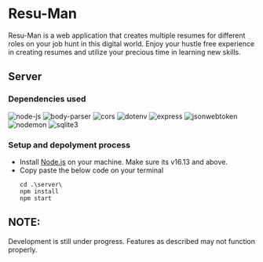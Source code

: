 # Resu-Man
Resu-Man is a web application that creates multiple resumes for different roles on your job hunt in this digital world. Enjoy your hustle free experience in creating resumes and utilize your precious time in learning new skills.
## Server
### Dependencies used
![node-js]
![body-parser]
![cors]
![dotenv]
![express]
![jsonwebtoken]
![nodemon]
![sqlite3]

### Setup and depolyment process
* Install [Node.js](https://nodejs.org/) on your machine. Make sure its v16.13 and above.
* Copy paste the below code on your terminal 
    ```console
    cd .\server\
    npm install
    npm start
    ```
## NOTE:
Development is still under progress. Features as described may not function properly.

[node-js]: https://img.shields.io/badge/NodeJS-v16.13.1-%237cc327

[body-parser]: https://img.shields.io/badge/BodyParser-v1.19.1-%23000

[cors]: https://img.shields.io/badge/CORS-v1.19.1-%23fff

[dotenv]: https://img.shields.io/badge/DotEnv-v2.8.5-%23e0ca3c

[express]: https://img.shields.io/badge/Express-v4.17.2-%23fff

[jsonwebtoken]: https://img.shields.io/badge/JsonWebToken-v8.5.1-%23d63aff

[nodemon]: https://img.shields.io/badge/Nodemon-v2.0.15-%2376d04b

[sqlite3]: https://img.shields.io/badge/Sqlite3-v5.0.2-%231f9ad4

